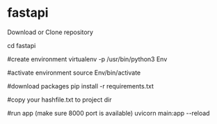 # fastapi
Download or Clone repository

cd fastapi

#create environment
virtualenv -p /usr/bin/python3 Env

#activate environment
source Env/bin/activate

#download packages
pip install -r requirements.txt

#copy your hashfile.txt to project dir

#run app (make sure 8000 port is available)
uvicorn main:app --reload
